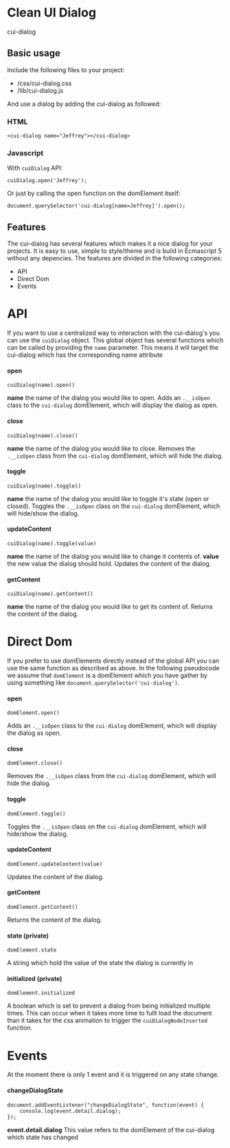 # Clean UI Dialog #
cui-dialog


## Basic usage
Include the following files to your project:
- /css/cui-dialog.css
- /lib/cui-dialog.js

And use a dialog by adding the cui-dialog as followed:

### HTML
```
<cui-dialog name="Jeffrey"></cui-dialog>
```

### Javascript
With `cuiDialog` API:
```
cuiDialog.open('Jeffrey');
```

Or just by calling the open function on the domElement itself:
```
document.querySelector('cui-dialog[name=Jeffrey]').open();
```


## Features
The cui-dialog has several features which makes it a nice dialog for your projects. It is easy to use, simple to style/theme and is build in Ecmascript 5 without any depencies.
The features are divided in the following categories:
- API
- Direct Dom
- Events



# API
If you want to use a centralized way to interaction with the cui-dialog's you can use the `cuiDialog` object. This global object has several functions which can be called by providing the `name` parameter. This means it will target the cui-dialog which has the corresponding name attribute

#### open
```
cuiDialog(name).open()
```
**name** the name of the dialog you would like to open.
Adds an `.__isOpen` class to the `cui-dialog` domElement, which will display the dialog as open.

#### close
```
cuiDialog(name).close()
```
**name** the name of the dialog you would like to close.
Removes the `.__isOpen` class from the `cui-dialog` domElement, which will hide the dialog.

#### toggle
```
cuiDialog(name).toggle()
```
**name** the name of the dialog you would like to toggle it's state (open or closed).
Toggles the `.__isOpen` class on the `cui-dialog` domElement, which will hide/show the dialog.


#### updateContent
```
cuiDialog(name).toggle(value)
```
**name** the name of the dialog you would like to change it contents of.
**value** the new value the dialog should hold.
Updates the content of the dialog.


#### getContent
```
cuiDialog(name).getContent()
```
**name** the name of the dialog you would like to get its content of.
Returns the content of the dialog.




# Direct Dom
If you prefer to use domElements directly instead of the global API you can use the same function as described as above. In the following pseudocode
we assume that `domElement` is a domElement which you have gather by using something like `document.querySelector('cui-dialog')`.

#### open
```
domElement.open()
```
Adds an `.__isOpen` class to the `cui-dialog` domElement, which will display the dialog as open.


#### close
```
domElement.close()
```
Removes the `.__isOpen` class from the `cui-dialog` domElement, which will hide the dialog.


#### toggle
```
domElement.toggle()
```
Toggles the `.__isOpen` class on the `cui-dialog` domElement, which will hide/show the dialog.


#### updateContent
```
domElement.updateContent(value)
```
Updates the content of the dialog.


#### getContent
```
domElement.getContent()
```
Returns the content of the dialog.


#### state (private)
```
domElement.state
```
A string which hold the value of the state the dialog is currently in

#### initialized (private)
```
domElement.initialized
```
A boolean which is set to prevent a dialog from being initialized multiple times. This can occur when it takes more time to fullt load the
document than it takes for the css animation to trigger the `cuiDialogNodeInserted` function.


# Events
At the moment there is only 1 event and it is triggered on any state change.

#### changeDialogState
```
document.addEventListener("changeDialogState", function(event) {
    console.log(event.detail.dialog);
});
```
**event.detail.dialog** This value refers to the domElement of the cui-dialog which state has changed